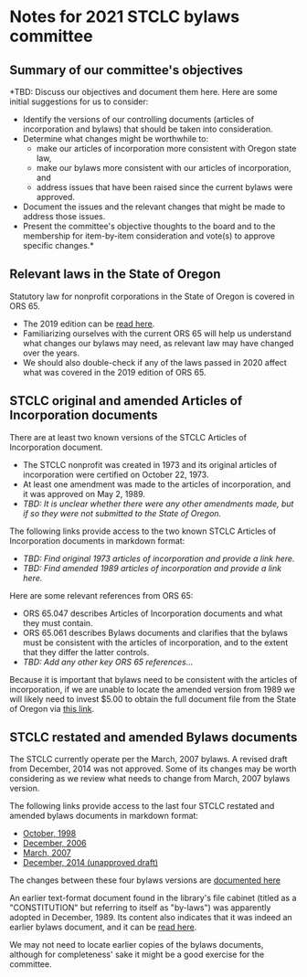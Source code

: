 # Notes for 2021 STCLC bylaws committee

## Summary of our committee's objectives

*TBD: Discuss our objectives and document them here. Here are some initial suggestions for us to consider:
* Identify the versions of our controlling documents (articles of incorporation and bylaws) that should be taken into consideration.
* Determine what changes might be worthwhile to:
  * make our articles of incorporation more consistent with Oregon state law,
  * make our bylaws more consistent with our articles of incorporation, and
  * address issues that have been raised since the current bylaws were approved.
* Document the issues and the relevant changes that might be made to address those issues.
* Present the committee's objective thoughts to the board and to the membership for item-by-item consideration and vote(s) to approve specific changes.*

## Relevant laws in the State of Oregon 

Statutory law for nonprofit corporations in the State of Oregon is covered in ORS 65.
* The 2019 edition can be [read here](https://www.oregonlegislature.gov/bills_laws/ors/ors065.html).
* Familiarizing ourselves with the current ORS 65 will help us understand what changes our bylaws may need, as relevant law may have changed over the years.
* We should also double-check if any of the laws passed in 2020 affect what was covered in the 2019 edition of ORS 65.

## STCLC original and amended Articles of Incorporation documents

There are at least two known versions of the STCLC Articles of Incorporation document.
* The STCLC nonprofit was created in 1973 and its original articles of incorporation were certified on October 22, 1973.
* At least one amendment was made to the articles of incorporation, and it was approved on May 2, 1989.
* *TBD: It is unclear whether there were any other amendments made, but if so they were not submitted to the State of Oregon.*

The following links provide access to the two known STCLC Articles of Incorporation documents in markdown format:
* *TBD: Find original 1973 articles of incorporation and provide a link here.*
* *TBD: Find amended 1989 articles of incorporation and provide a link here.*

Here are some relevant references from ORS 65:
* ORS 65.047 describes Articles of Incorporation documents and what they must contain.
* ORS 65.061 describes Bylaws documents and clarifies that the bylaws must be consistent with the articles of incorporation,
and to the extent that they differ the latter controls.
* *TBD: Add any other key ORS 65 references...*

Because it is important that bylaws need to be consistent with the articles of incorporation,
if we are unable to locate the amended version from 1989 we will likely need to invest $5.00 to obtain the full document file from
the State of Oregon via [this link](https://sos.oregon.gov/business/Documents/copies-forms/301-request-for-copy.pdf).

## STCLC restated and amended Bylaws documents

The STCLC currently operate per the March, 2007 bylaws.
A revised draft from December, 2014 was not approved.
Some of its changes may be worth considering as we review what needs to change from March, 2007 bylaws version.

The following links provide access to the last four STCLC restated and amended bylaws documents in markdown format:
* [October, 1998](https://gist.github.com/garhanso/b1d0f87588f76b8ef034e970927e0311)
* [December, 2006](https://gist.github.com/garhanso/18ef6d9b1abf5c0bf2bd915b77bb3097)
* [March, 2007](https://gist.github.com/garhanso/94fe818587819427bd69c6142f2f6515)
* [December, 2014 (unapproved draft)](https://gist.github.com/garhanso/9a551285b8a826c1899c7acf197a5dc9)

The changes between these four bylaws versions are [documented here](https://gist.github.com/garhanso/7795202584f9c361576bf86195365965)

An earlier text-format document found in the library's file cabinet (titled as a "CONSTITUTION" but referring to itself as "by-laws")
was apparently adopted in December, 1989.
Its content also indicates that it was indeed an earlier bylaws document,
and it can be [read here](https://gist.github.com/garhanso/b3fde067dd108392addb75ce3586b324).

We may not need to locate earlier copies of the bylaws documents, although for completeness' sake it might be a good exercise for the committee.

